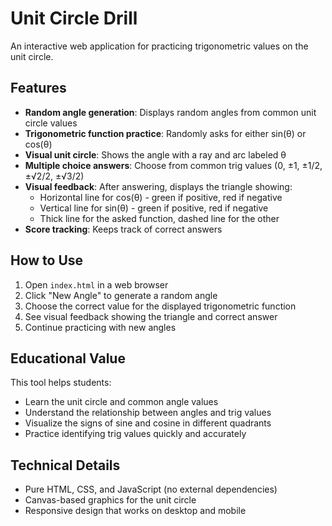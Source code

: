 # Unit Circle Drill

An interactive web application for practicing trigonometric values on the unit circle.

## Features

- **Random angle generation**: Displays random angles from common unit circle values
- **Trigonometric function practice**: Randomly asks for either sin(θ) or cos(θ)
- **Visual unit circle**: Shows the angle with a ray and arc labeled θ
- **Multiple choice answers**: Choose from common trig values (0, ±1, ±1/2, ±√2/2, ±√3/2)
- **Visual feedback**: After answering, displays the triangle showing:
  - Horizontal line for cos(θ) - green if positive, red if negative
  - Vertical line for sin(θ) - green if positive, red if negative
  - Thick line for the asked function, dashed line for the other
- **Score tracking**: Keeps track of correct answers

## How to Use

1. Open `index.html` in a web browser
2. Click "New Angle" to generate a random angle
3. Choose the correct value for the displayed trigonometric function
4. See visual feedback showing the triangle and correct answer
5. Continue practicing with new angles

## Educational Value

This tool helps students:
- Learn the unit circle and common angle values
- Understand the relationship between angles and trig values
- Visualize the signs of sine and cosine in different quadrants
- Practice identifying trig values quickly and accurately

## Technical Details

- Pure HTML, CSS, and JavaScript (no external dependencies)
- Canvas-based graphics for the unit circle
- Responsive design that works on desktop and mobile
